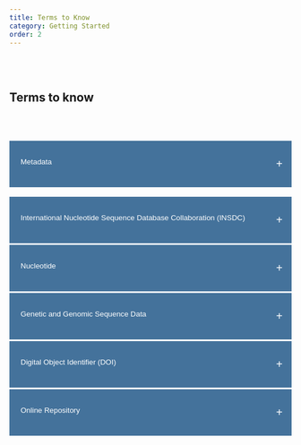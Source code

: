 ```yaml
---
title: Terms to Know
category: Getting Started
order: 2
---
```


<html>
<head>
<meta name="viewport" content="width=device-width, initial-scale=1">
<style>
.collapsible {
  background-color: #44729B;
  color: white;
  cursor: pointer;
  padding-bottom: 30px;
  padding-top: 30px;
  padding-left: 20px;
  width: 100%;
  border: none;
  border-bottom: 3px solid white;
  text-align: left;
  outline: none;
}
.active, .collapsible:hover {
  background-color: #345878;
}
.content {
  padding: 0 20px;
  max-height: 0;
  overflow: hidden;
  transition: max-height 0.2s ease-out;
  background-color: rgb(68,114,155,0.2);
}
.collapsible:after {
  color: #ffffff;
  content: "+";
  font-size: 20px;
  float: right;
  margin-left: 5px;
  padding-right: 10px;
}
.active:after {
  content: "-";
  color: #ffffff;
  font-size: 20px;
  padding-right: 10px;
}
</style>
</head>
<body>
<br>
<br>

<h2>Terms to know</h2>

<br>
<br>

<button class="collapsible">Metadata</button>
<div class="content">
  <p><br>Information about a data set that is structured (often in machine-readable format) for purposes of search and retrieval. Metadata elements may include basic information (e.g., title, author, date created, etc.) and/or specific elements inherent to datasets (e.g., spatial coverage, time periods) (Data Curation Network Data Curation Glossary).</p>
</div>
<button class="collapsible">International Nucleotide Sequence Database Collaboration (INSDC)</button>
<div class="content">
  <p><br>Consists of a joint effort to collect and disseminate databases containing DNA and RNA sequences. It involves a collaboration between the following databases: [DNA Data Bank of Japan (DDBJ)](https://www.ddbj.nig.ac.jp/index-e.html), [European Nucleotide Archive (ENA)](https://www.ebi.ac.uk/ena/browser/home), and [GenBank (NCBI)](https://www.ncbi.nlm.nih.gov/genbank/). New and updated data on nucleotide sequences contributed by research teams to each of the three databases are synchronized on a daily basis (https://en.wikipedia.org/wiki/International_Nucleotide_Sequence_Database_Collaboration).</p>
</div>
<button class="collapsible">Nucleotide</button>
<div class="content">
  <p><br>The basic building block of nucleic acids (RNA and DNA) (https://www.genome.gov/genetics-glossary/Nucleotide).</p>
</div>
<button class="collapsible">Genetic and Genomic Sequence Data</button>
<div class="content">
  <p><br>The sequence of nucleotides which tell scientists the kind of genetic information that is carried by a particular segment of DNA or RNA. For example scientists can use sequence information to determine which stretches of DNA contain genes and which stretches carry regulatory instructions, turning genes on or off (https://www.genome.gov/about-genomics/fact-sheets/DNA-Sequencing-Fact-Sheet).</p>
</div>
<button class="collapsible">Digital Object Identifier (DOI)</button>
<div class="content">
  <p><br>A string of numbers, letters, and symbols used to uniquely identify an article or document and to provide it with a permanent web address (URL) (https://ask.library.uic.edu/faq/345899).</p>
</div>
<button class="collapsible">Online Repository</button>
<div class="content">
  <p><br>An archive or collection of documents such as journal articles, datasets, presentations, etc. An online repository can be for general use, institutional use, and/or discipline-specific use. Examples include: Dryad, Zenodo, ScholarSphere.</p>
</div>


<script>
var coll = document.getElementsByClassName("collapsible");
var i;

for (i = 0; i < coll.length; i++) {
  coll[i].addEventListener("click", function() {
    this.classList.toggle("active");
    var content = this.nextElementSibling;
    if (content.style.maxHeight){
      content.style.maxHeight = null;
    } else {
      content.style.maxHeight = content.scrollHeight + "px";
    }
  });
}
</script>

</body>
</html>

<br>
<br>
